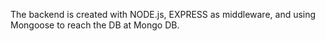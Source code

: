The backend is created with NODE.js, EXPRESS as middleware, and using Mongoose to reach the DB at Mongo DB.